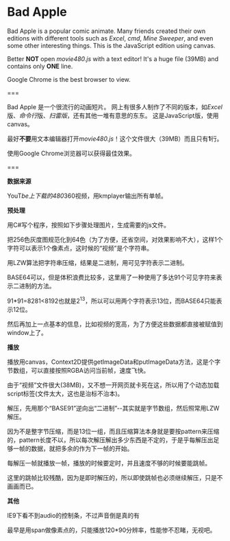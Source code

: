 Bad Apple
===

Bad Apple is a popular comic animate.
Many friends created their own editions with different tools such as *Excel*, *cmd*, *Mine Sweeper*, and even some other interesting things.
This is the JavaScript edition using canvas.

Better **NOT** open *movie480.js* with a text editor! It's a huge file (39MB) and contains only **ONE** line.

Google Chrome is the best browser to view.

===

Bad Apple 是一个很流行的动画短片。
网上有很多人制作了不同的版本，如*Excel*版、*命令行*版、*扫雷版*，还有其他一堆有意思的东东。
这是JavaScript版，使用canvas。

最好**不要**用文本编辑器打开*movie480.js*！这个文件很大（39MB）而且只有**1**行。

使用Google Chrome浏览器可以获得最佳效果。

===

**数据来源**

YouT*be上下载的480*360视频，用kmplayer输出所有单帧。

**预处理**

用C#写个程序，按照如下步骤处理图片，生成需要的js文件。

把256色灰度图规范化到64色（为了方便，还省空间，对效果影响不大），这样1个字符可以表示1个像素点，这时候的“视频”是个字符串。

用LZW算法把字符串压缩，结果是二进制，用可见字符表示二进制。

BASE64可以，但是体积浪费比较多，这里用了一种使用了多达91个可见字符来表示二进制的方法。

91*91=8281<8192也就是2<sup>13</sup>，所以可以用两个字符表示13位，而BASE64只能表示12位。

然后再加上一点基本的信息，比如视频的宽高，为了方便这些数据都直接被赋值到window上了。

**播放**

播放用canvas，Context2D提供getImageData和putImageData方法，这是个字节数组，可以直接按照RGBA访问当前帧，速度飞快。

由于“视频”文件很大(38MB)，又不想一开网页就卡死在这，所以用了个动态加载script标签(文件太大，这也是治标不治本)。

解压，先用那个“BASE91”逆向出“二进制”--其实就是字节数组，然后照常用LZW解压。

因为不是整字节压缩，而是13位一组，而且压缩算法本身就是要按pattern来压缩的，pattern长度不以，所以每次解压解出多少东西是不定的，于是乎每解压出足够一帧的数据，就把多余的作为下一帧的开始。

每解压一帧就播放一帧，播放的时候要定时，并且速度不够的时候要能跳帧。

这里的跳帧比较残酷，因为是即时解压的，所以即使跳帧也必须继续解压，只是不画画而已。

**其他**

IE9下看不到audio的控制条，不过声音倒是真的有

最早是用span做像素点的，只能播放120*90分辨率，性能惨不忍睹，无视吧。